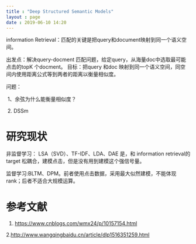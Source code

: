 ```yaml
---
title : "Deep Structured Semantic Models"
layout : page
date : 2019-06-10 14:20
---
```




information Retrieval：匹配的关键是把query和document映射到同一个语义空间。

出发点：解决query-docment 匹配问题，给定query，从海量doc中选取最可能点击的topK 个docment。
目标：把query 和doc  映射到同一个语义空间，同空间内使用距离公式等到两者的距离以衡量相似度。

问题：

​     1、余弦为什么能衡量相似度？

​     2. DSSm

# 研究现状

非监督学习： LSA（SVD）、TF-IDF、LDA、DAE 是，和  information retrieval的target 松耦合，建模点击，但是没有用到建模这个强信号量。

监督学习:BLTM、DPM。前者使用点击数据，采用最大似然建模，不能体现rank；后者不适合大规模运算。

 



# 参考文献

1. <https://www.cnblogs.com/wmx24/p/10157154.html>

  2.<http://www.wangqingbaidu.cn/article/dlp1516351259.html>